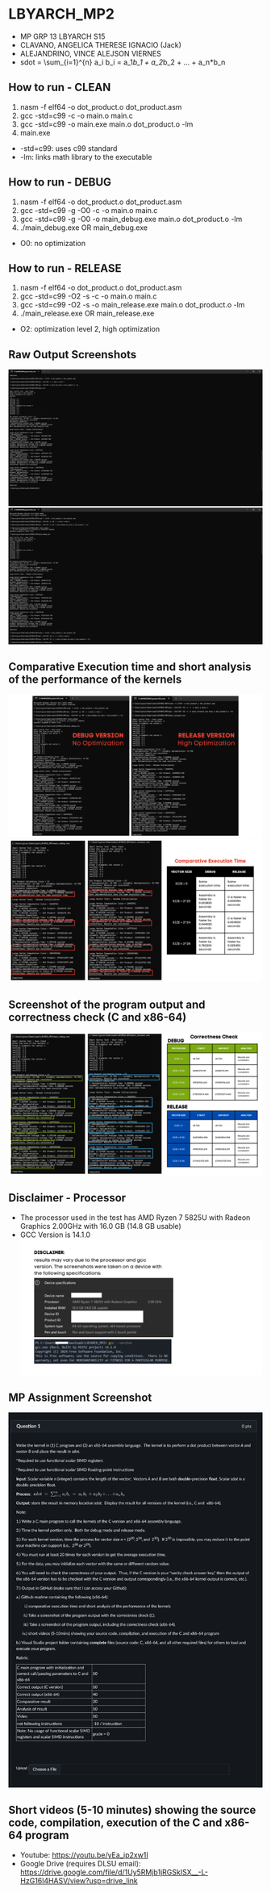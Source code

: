 # LBYARCH_MP2
- MP GRP 13 LBYARCH S15
- CLAVANO, ANGELICA THERESE IGNACIO (Jack)
- ALEJANDRINO, VINCE ALEJSON VIERNES
- sdot = \sum_{i=1}^{n} a_i b_i = a_1*b_1 + a_2*b_2 + ... + a_n*b_n

## How to run - CLEAN
1. nasm -f elf64 -o dot_product.o dot_product.asm
2. gcc -std=c99 -c -o main.o main.c
3. gcc -std=c99 -o main.exe main.o dot_product.o -lm
4. main.exe
- -std=c99: uses c99 standard
- -lm: links math library to the executable

## How to run - DEBUG
1. nasm -f elf64 -o dot_product.o dot_product.asm
2. gcc -std=c99 -g -O0 -c -o main.o main.c
3. gcc -std=c99 -g -O0 -o main_debug.exe main.o dot_product.o -lm
4. ./main_debug.exe OR main_debug.exe
- O0: no optimization

## How to run - RELEASE
1. nasm -f elf64 -o dot_product.o dot_product.asm
2. gcc -std=c99 -O2 -s -c -o main.o main.c
3. gcc -std=c99 -O2 -s -o main_release.exe main.o dot_product.o -lm
4. ./main_release.exe OR main_release.exe
- O2: optimization level 2, high optimization

## Raw Output Screenshots
![CLEAN](Screenshots/main_clean.png)
![DEBUG](Screenshots/main_debug.png)

## Comparative Execution time and short analysis of the performance of the kernels
![debug vs release](Screenshots\1_debug_vs_release.png)
![comparative](Screenshots\2_comparative_execution_time.png)

## Screenshot of the program output and correctness check (C and x86-64)
![](Screenshots\3_correctness_check.png)

## Disclaimer - Processor
- The processor used in the test has AMD Ryzen 7 5825U with Radeon Graphics 2.00GHz with 16.0 GB (14.8 GB usable)
- GCC Version is 14.1.0
![](Screenshots\4_disclaimer.png)

## MP Assignment Screenshot
![](Screenshots\mp_crop.png)

## Short videos (5-10 minutes) showing the source code, compilation, execution of the C and x86-64 program
- Youtube: https://youtu.be/yEa_ip2xw1I
- Google Drive (requires DLSU email): https://drive.google.com/file/d/1Uy5RMjb1jRGSkISX__-L-HzG16l4HASV/view?usp=drive_link
